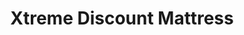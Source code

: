 ---
title: "Xtreme Discount Mattress"
url: /buffalo/xtreme-discount-mattress-transit-road/
shop: Betten
---